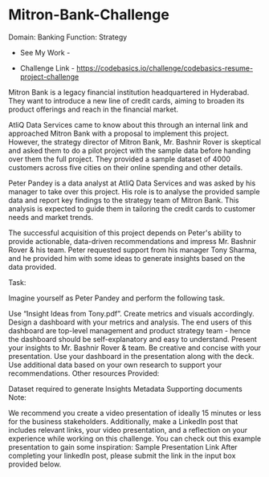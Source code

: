 # Mitron-Bank-Challenge

Domain:  Banking                                               Function: Strategy

* See My Work - 

* Challenge Link - https://codebasics.io/challenge/codebasics-resume-project-challenge
  

Mitron Bank is a legacy financial institution headquartered in Hyderabad. They want to introduce a new line of credit cards, aiming to broaden its product offerings and reach in the financial market. 

AtliQ Data Services came to know about this through an internal link and approached Mitron Bank with a proposal to implement this project. However, the strategy director of Mitron Bank, Mr. Bashnir Rover is skeptical and asked them to do a pilot project with the sample data before handing over them the full project. They provided a sample dataset of 4000 customers across five cities on their online spending and other details. 

Peter Pandey is a data analyst at AtliQ Data Services and was asked by his manager to take over this project. His role is to analyse the provided sample data and report key findings to the strategy team of Mitron Bank. This analysis is expected to guide them in tailoring the credit cards to customer needs and market trends. 

The successful acquisition of this project depends on Peter's ability to provide actionable, data-driven recommendations and impress Mr. Bashnir Rover & his team. Peter requested support from his manager Tony Sharma, and he provided him with some ideas to generate insights based on the data provided. 


Task:

Imagine yourself as Peter Pandey and perform the following task.

Use “Insight Ideas from Tony.pdf”. Create metrics and visuals accordingly.
Design a dashboard with your metrics and analysis. The end users of this dashboard are top-level management and product strategy team - hence the dashboard should be self-explanatory and easy to understand.
Present your insights to Mr. Bashnir Rover & team. Be creative and concise with your presentation.
Use your dashboard in the presentation along with the deck.
Use additional data based on your own research to support your recommendations. 
Other resources Provided:

Dataset required to generate Insights
Metadata
Supporting documents
Note:

We recommend you create a video presentation of ideally 15 minutes or less for the business stakeholders. Additionally, make a LinkedIn post that includes relevant links, your video presentation, and a reflection on your experience while working on this challenge.
You can check out this example presentation to gain some inspiration: Sample Presentation Link
After completing your linkedIn post, please submit the link in the input box provided below.
